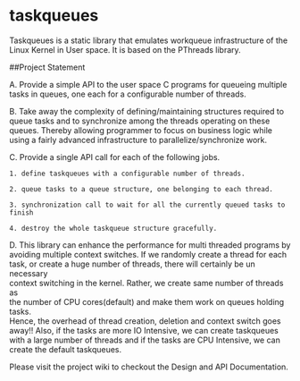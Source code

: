 # taskqueues
Taskqueues is a static library that emulates workqueue infrastructure of the 
Linux Kernel in User space. It is based on the PThreads library.

##Project Statement

A. Provide a simple API to the user space C programs for queueing multiple 
tasks in queues, one each for a configurable number of threads.

B. Take away the complexity of defining/maintaining structures required to 
queue tasks and to synchronize among the threads operating on these queues. 
Thereby allowing programmer to focus on business logic while using a fairly
advanced infrastructure to parallelize/synchronize work.

C. Provide a single API call for each of the following jobs.

    1. define taskqueues with a configurable number of threads.

    2. queue tasks to a queue structure, one belonging to each thread.

    3. synchronization call to wait for all the currently queued tasks to finish

    4. destroy the whole taskqueue structure gracefully.

D. This library can enhance the performance for multi threaded programs by         
avoiding multiple context switches. If we randomly create a thread for each        
task, or create a huge number of threads, there will certainly be un necessary  
context switching in the kernel. Rather, we create same number of threads as       
the number of CPU cores(default) and make them work on queues holding tasks.       
Hence, the overhead of thread creation, deletion and context switch goes away!! 
Also, if the tasks are more IO Intensive, we can create taskqueues with a large 
number of threads and if the tasks are CPU Intensive, we can create the default 
taskqueues.

Please visit the project wiki to checkout the Design and API Documentation.
